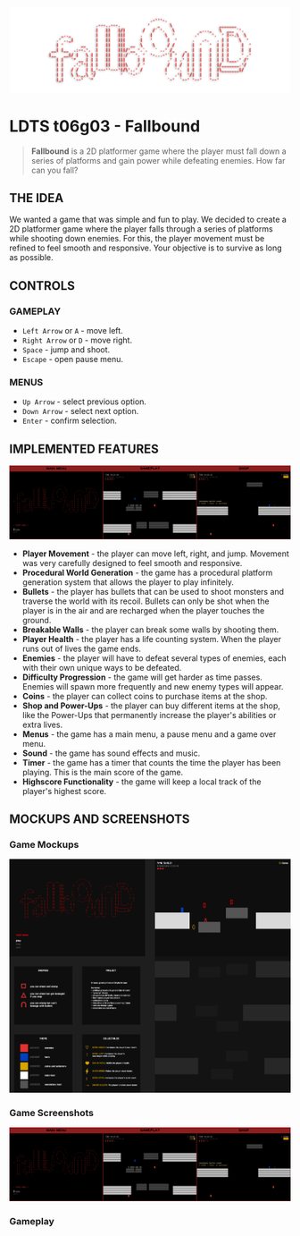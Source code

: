 ![bannerFallbound](./docs/img/bannerFallbound.png)

# LDTS t06g03 - Fallbound

> **Fallbound** is a 2D platformer game where the player must fall down a series of platforms and gain power while defeating enemies. How far can you fall?

## THE IDEA

We wanted a game that was simple and fun to play. We decided to create a 2D platformer game where the player falls through a series of platforms while shooting down enemies. For this, the player movement must be refined to feel smooth and responsive. Your objective is to survive as long as possible. 

## CONTROLS

### GAMEPLAY
- `Left Arrow` or `A` - move left.
- `Right Arrow` or `D` - move right.
- `Space` - jump and shoot.
- `Escape` - open pause menu.

### MENUS
- `Up Arrow` - select previous option.
- `Down Arrow` - select next option.
- `Enter` - confirm selection.


## IMPLEMENTED FEATURES
![Fallbound Features](./docs/img/screenshots/fallboundFeatures.png)

- **Player Movement** - the player can move left, right, and jump. Movement was very carefully designed to feel smooth and responsive.
- **Procedural World Generation** - the game has a procedural platform generation system that allows the player to play infinitely.
- **Bullets** - the player has bullets that can be used to shoot monsters and traverse the world with its recoil. Bullets can only be shot when the player is in the air and are recharged when the player touches the ground.
- **Breakable Walls** - the player can break some walls by shooting them.
- **Player Health** - the player has a life counting system. When the player runs out of lives the game ends.
- **Enemies** - the player will have to defeat several types of enemies, each with their own unique ways to be defeated.
- **Difficulty Progression** - the game will get harder as time passes. Enemies will spawn more frequently and new enemy types will appear.
- **Coins** - the player can collect coins to purchase items at the shop.
- **Shop and Power-Ups** - the player can buy different items at the shop, like the Power-Ups that permanently increase the player's abilities or extra lives.
- **Menus** - the game has a main menu, a pause menu and a game over menu.
- **Sound** - the game has sound effects and music.
- **Timer** - the game has a timer that counts the time the player has been playing. This is the main score of the game.
- **Highscore Functionality** - the game will keep a local track of the player's highest score.

## MOCKUPS AND SCREENSHOTS

### Game Mockups

![Fallbound Mockup](./docs/img/mockups/figmaMockup.png)

### Game Screenshots

![Fallbound Features](./docs/img/screenshots/fallboundFeatures.png)

### Gameplay







